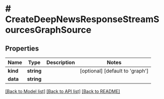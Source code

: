# # CreateDeepNewsResponseStreamSourcesGraphSource

## Properties

Name | Type | Description | Notes
------------ | ------------- | ------------- | -------------
**kind** | **string** |  | [optional] [default to 'graph']
**data** | **string** |  |

[[Back to Model list]](../../README.md#models) [[Back to API list]](../../README.md#endpoints) [[Back to README]](../../README.md)
